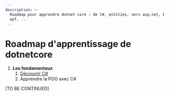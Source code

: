 ```yaml
---
description: >-
  Roadmap pour apprendre dotnet core : de C#, entities, vers asp.net, blazor,
  wpf, ...
---
```


# Roadmap d'apprentissage de dotnetcore

1. **Les fondamentaux**
   1. [Découvrir C\#](https://www.dotnetcore-academy.net/learn/les-fondamentaux/prerequis-csharp)
   2. Apprendre la POO avec C\#



\[TO BE CONTINUED\]

